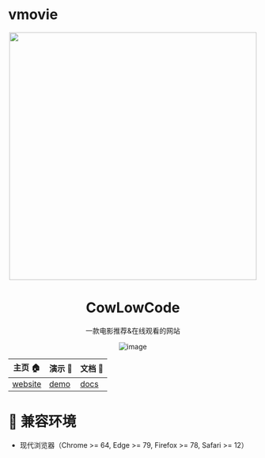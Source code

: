 # vmovie
<div align="center">

<a href='https://github.com/John-rong/Vmovie'> 
<img width="500" src='https://www.hualigs.cn/image/63133274be509.jpg' />
</a>

  <h1 align="center">CowLowCode</h1>
  
  一款电影推荐&在线观看的网站

![image](https://www.hualigs.cn/image/6313336eae362.jpg)


</div>

| 主页 :house:                                         | 演示 :beers:                                      | 文档 :memo:                                            |
| ---------------------------------------------------- | ------------------------------------------------- | ------------------------------------------------------ |
| [website](https://github.com/John-rong/Vmovie) | [demo](https://github.com/John-rong/Vmovie) | [docs](https://v9d5ygbmwo.feishu.cn/docx/doxcnjyXA4CcBNW6uJ9ngUDnwqc) |


# :dart: 兼容环境

- 现代浏览器（Chrome >= 64, Edge >= 79, Firefox >= 78, Safari >= 12）

